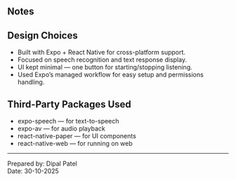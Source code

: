 ## Notes 

##  Design Choices
- Built with Expo + React Native for cross-platform support.  
- Focused on speech recognition and text response display.  
- UI kept minimal — one button for starting/stopping listening.  
- Used Expo’s managed workflow for easy setup and permissions handling.

##  Third-Party Packages Used
- expo-speech — for text-to-speech  
- expo-av — for audio playback  
- react-native-paper — for UI components  
- react-native-web — for running on web  

---

Prepared by: Dipal Patel  
Date: 30-10-2025
